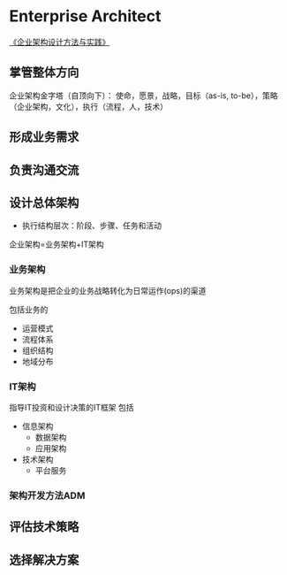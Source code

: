 # Enterprise Architect
[《企业架构设计方法与实践》](https://tonydeng.github.io/EA-practices)


## 掌管整体方向
企业架构金字塔（自顶向下）： 使命，愿景，战略，目标（as-is, to-be），策略（企业架构，文化），执行（流程，人，技术）
## 形成业务需求
## 负责沟通交流
## 设计总体架构
- 执行结构层次：阶段、步骤、任务和活动

企业架构=业务架构+IT架构
### 业务架构
业务架构是把企业的业务战略转化为日常运作(ops)的渠道

包括业务的
- 运营模式
- 流程体系
- 组织结构
- 地域分布
### IT架构
指导IT投资和设计决策的IT框架
包括
- 信息架构
  - 数据架构
  - 应用架构
- 技术架构
  - 平台服务

### 架构开发方法ADM

## 评估技术策略
## 选择解决方案
